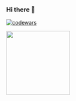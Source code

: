 ### Hi there 👋

[![codewars](https://www.codewars.com/users/Nostalgeek23/badges/large)](https://www.codewars.com/users/Nostalgeek23/badges/large)

<a href="https://cert.efset.org/xqCfR7"><img src="https://cdn.efset.org/efset-widget/img/v2/social-media/certificate/72.png" width="170" height="170"></a><br>
<!--
**Nostalgeek23/Nostalgeek23** is a ✨ _special_ ✨ repository because its `README.md` (this file) appears on your GitHub profile.

Here are some ideas to get you started:

- 🔭 I’m currently working on ...
- 🌱 I’m currently learning ...
- 👯 I’m looking to collaborate on ...
- 🤔 I’m looking for help with ...
- 💬 Ask me about ...
- 📫 How to reach me: ...
- 😄 Pronouns: ...
- ⚡ Fun fact: ...
-->
